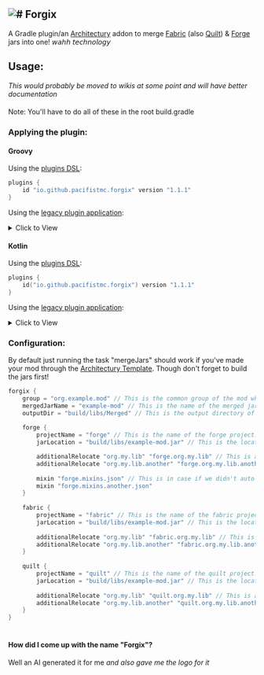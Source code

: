 ![# Forgix](https://user-images.githubusercontent.com/37855219/177012300-5d402b36-3393-4cbf-9d45-d99d6800c91f.png)
---
A Gradle plugin/an [Architectury](https://github.com/architectury) addon to merge [Fabric](http://fabricmc.net/) (also [Quilt](https://quiltmc.org/)) &amp; [Forge](https://files.minecraftforge.net/net/minecraftforge/forge/) jars into one! 𝘸𝘢𝘩𝘩 𝘵𝘦𝘤𝘩𝘯𝘰𝘭𝘰𝘨𝘺

## Usage:
_This would probably be moved to wikis at some point and will have better documentation_
#### 
Note: You'll have to do all of these in the root build.gradle
### Applying the plugin:
#### Groovy
Using the [plugins DSL](https://docs.gradle.org/current/userguide/plugins.html#sec:plugins_block):

```groovy
plugins {
    id "io.github.pacifistmc.forgix" version "1.1.1"
}
```

Using the [legacy plugin application](https://docs.gradle.org/current/userguide/plugins.html#sec:old_plugin_application):
<details><summary>Click to View</summary>

```groovy
buildscript {
    repositories {
        maven {
            url "https://plugins.gradle.org/m2/"
        }
    }
    dependencies {
        classpath "io.github.pacifistmc.forgix:Forgix:1.1.1"
    }
}

apply plugin: "io.github.pacifistmc.forgix"
```
</details>

#### Kotlin

Using the [plugins DSL](https://docs.gradle.org/current/userguide/plugins.html#sec:plugins_block):

```kotlin
plugins {
    id("io.github.pacifistmc.forgix") version "1.1.1"
}
```

Using the [legacy plugin application](https://docs.gradle.org/current/userguide/plugins.html#sec:old_plugin_application):
<details><summary>Click to View</summary>

```kotlin
buildscript {
    repositories {
        maven {
            url = uri("https://plugins.gradle.org/m2/")
        }
    }
    dependencies {
        classpath("io.github.pacifistmc.forgix:Forgix:1.1.1")
    }
}

apply(plugin = "io.github.pacifistmc.forgix")
```
</details>

### Configuration:
By default just running the task "mergeJars" should work if you've made your mod through the [Architectury Template](https://github.com/architectury/architectury-templates). Though don't forget to build the jars first!
```groovy
forgix {
    group = "org.example.mod" // This is the common group of the mod which by default in Architectury Template it's defined as "maven_group" in your gradle.properties. If this property is not defined then by default it'll fetch the group from the maven_group property in your gradle.properties
    mergedJarName = "example-mod" // This is the name of the merged jar. If this property is not defined then by default it'll fetch the "archives_base_name" property with the "mod_version" property in your gradle.properties.
    outputDir = "build/libs/Merged" // This is the output directory of the merged jar from the root project. If this property is not defined then by default it's set to "Merged".
    
    forge {
        projectName = "forge" // This is the name of the forge project. If this property is not defined then by default it'll set to "forge" since that's the name the Architectury Template uses.
        jarLocation = "build/libs/example-mod.jar" // This is the location of the forge jar from the forge project. If this property is not defined then by default it fetches the jar with the shortest name.

        additionalRelocate "org.my.lib" "forge.org.my.lib" // This is an important one to know. This is how you can remap additional packages such as libraries and stuff.
        additionalRelocate "org.my.lib.another" "forge.org.my.lib.another"
        
        mixin "forge.mixins.json" // This is in case if we didn't auto detect the forge mixins.
        mixin "forge.mixins.another.json"
    }
    
    fabric {
        projectName = "fabric" // This is the name of the fabric project. If this property is not defined then by default it'll set to "fabric" since that's the name the Architectury Template uses.
        jarLocation = "build/libs/example-mod.jar" // This is the location of the fabric jar from the fabric project. If this property is not defined then by default it fetches the jar with the shortest name.
        
        additionalRelocate "org.my.lib" "fabric.org.my.lib" // This is an important one to know. This is how you can remap additional packages such as libraries and stuff.
        additionalRelocate "org.my.lib.another" "fabric.org.my.lib.another"
    }
    
    quilt {
        projectName = "quilt" // This is the name of the quilt project. If this property is not defined then by default it'll set to "quilt" since that's the name the Architectury Template uses.
        jarLocation = "build/libs/example-mod.jar" // This is the location of the quilt jar from the quilt project. If this property is not defined then by default it fetches the jar with the shortest name.
        
        additionalRelocate "org.my.lib" "quilt.org.my.lib" // This is an important one to know. This is how you can remap additional packages such as libraries and stuff.
        additionalRelocate "org.my.lib.another" "quilt.org.my.lib.another"
    }
}
```
#
#### How did I come up with the name "Forgix"?
Well an AI generated it for me
_and also gave me the logo for it_
